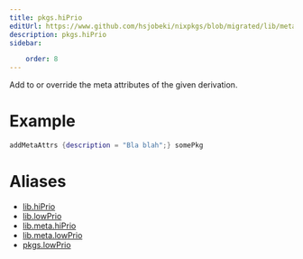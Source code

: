 ```yaml
---
title: pkgs.hiPrio
editUrl: https://www.github.com/hsjobeki/nixpkgs/blob/migrated/lib/meta.nix#L21C28
description: pkgs.hiPrio
sidebar:

    order: 8
---
```


Add to or override the meta attributes of the given
derivation.

# Example

```nix
addMetaAttrs {description = "Bla blah";} somePkg
```


# Aliases

- [lib.hiPrio](/nix-doc-comments/reference/lib/lib-hiprio)
- [lib.lowPrio](/nix-doc-comments/reference/lib/lib-lowprio)
- [lib.meta.hiPrio](/nix-doc-comments/reference/lib/meta/lib-meta-hiprio)
- [lib.meta.lowPrio](/nix-doc-comments/reference/lib/meta/lib-meta-lowprio)
- [pkgs.lowPrio](/nix-doc-comments/reference/pkgs/pkgs-lowprio)


